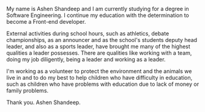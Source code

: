 My name is Ashen Shandeep and I am currently studying for a degree in Software Engineering. 
I continue my education with the determination to become a Front-end developer.

External activities during school hours, such as athletics, debate championships, as an announcer 
and as the school's students deputy head leader, and also as a sports leader, have brought me many of the 
highest qualities a leader possesses. There are qualities like working with a team, doing my job diligently, 
being a leader and working as a leader.

I'm working as a volunteer to protect the environment and the animals 
we live in and to do my best to help children who have difficulty in education, 
such as children who have problems with education due to lack of money or family problems. 

Thank you.
Ashen Shandeep.
